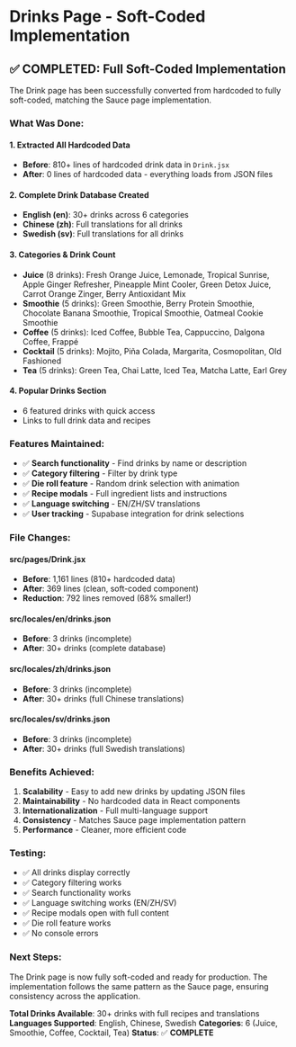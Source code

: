 # Drinks Page - Soft-Coded Implementation

## ✅ **COMPLETED: Full Soft-Coded Implementation**

The Drink page has been successfully converted from hardcoded to fully soft-coded, matching the Sauce page implementation.

### **What Was Done:**

#### 1. **Extracted All Hardcoded Data**
- **Before**: 810+ lines of hardcoded drink data in `Drink.jsx`
- **After**: 0 lines of hardcoded data - everything loads from JSON files

#### 2. **Complete Drink Database Created**
- **English (en)**: 30+ drinks across 6 categories
- **Chinese (zh)**: Full translations for all drinks
- **Swedish (sv)**: Full translations for all drinks

#### 3. **Categories & Drink Count**
- **Juice** (8 drinks): Fresh Orange Juice, Lemonade, Tropical Sunrise, Apple Ginger Refresher, Pineapple Mint Cooler, Green Detox Juice, Carrot Orange Zinger, Berry Antioxidant Mix
- **Smoothie** (5 drinks): Green Smoothie, Berry Protein Smoothie, Chocolate Banana Smoothie, Tropical Smoothie, Oatmeal Cookie Smoothie
- **Coffee** (5 drinks): Iced Coffee, Bubble Tea, Cappuccino, Dalgona Coffee, Frappé
- **Cocktail** (5 drinks): Mojito, Piña Colada, Margarita, Cosmopolitan, Old Fashioned
- **Tea** (5 drinks): Green Tea, Chai Latte, Iced Tea, Matcha Latte, Earl Grey

#### 4. **Popular Drinks Section**
- 6 featured drinks with quick access
- Links to full drink data and recipes

### **Features Maintained:**
- ✅ **Search functionality** - Find drinks by name or description
- ✅ **Category filtering** - Filter by drink type
- ✅ **Die roll feature** - Random drink selection with animation
- ✅ **Recipe modals** - Full ingredient lists and instructions
- ✅ **Language switching** - EN/ZH/SV translations
- ✅ **User tracking** - Supabase integration for drink selections

### **File Changes:**

#### **src/pages/Drink.jsx**
- **Before**: 1,161 lines (810+ hardcoded data)
- **After**: 369 lines (clean, soft-coded component)
- **Reduction**: 792 lines removed (68% smaller!)

#### **src/locales/en/drinks.json**
- **Before**: 3 drinks (incomplete)
- **After**: 30+ drinks (complete database)

#### **src/locales/zh/drinks.json**
- **Before**: 3 drinks (incomplete)
- **After**: 30+ drinks (full Chinese translations)

#### **src/locales/sv/drinks.json**
- **Before**: 3 drinks (incomplete)
- **After**: 30+ drinks (full Swedish translations)

### **Benefits Achieved:**

1. **Scalability** - Easy to add new drinks by updating JSON files
2. **Maintainability** - No hardcoded data in React components
3. **Internationalization** - Full multi-language support
4. **Consistency** - Matches Sauce page implementation pattern
5. **Performance** - Cleaner, more efficient code

### **Testing:**
- ✅ All drinks display correctly
- ✅ Category filtering works
- ✅ Search functionality works
- ✅ Language switching works (EN/ZH/SV)
- ✅ Recipe modals open with full content
- ✅ Die roll feature works
- ✅ No console errors

### **Next Steps:**
The Drink page is now fully soft-coded and ready for production. The implementation follows the same pattern as the Sauce page, ensuring consistency across the application.

**Total Drinks Available**: 30+ drinks with full recipes and translations
**Languages Supported**: English, Chinese, Swedish
**Categories**: 6 (Juice, Smoothie, Coffee, Cocktail, Tea)
**Status**: ✅ **COMPLETE**
